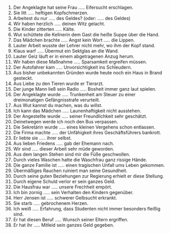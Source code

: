 1. Der Angeklagte hat seine Frau ..... Eifersucht erschlagen.
2. Sie litt ..... heftigen Kopfschmerzen.
3. Arbeitest du nur ..... des Geldes? (oder: ..... des Geldes)
4. Wir haben herzlich ..... deinen Witz gelacht.
5. Die Kinder zitterten ..... Kälte.
6. Wut schüttete die Kellnerin dem Gast die heiße Suppe über die Hand.
7. Das Mädchen brachte ..... Angst kein Wort ..... die Lippen.
8. Lauter Arbeit wusste der Lehrer nicht mehr, wo ihm der Kopf stand.
9. Klaus warf ..... Übermut ein Sektglas an die Wand.
10. Lauter Geiz läuft er in einem abgetragenen Anzug herum.
11. Wir haben diese Maßnahme ..... Sparsamkeit ergreifen müssen.
12. Der Autofahrer kam ..... Unvorsichtigkeit ins Schleudern.
13. Aus bisher unbekannten Gründen wurde heute noch ein Haus in Brand gesteckt.
14. Aus Liebe zu den Tieren wurde er Tierarzt.
15. Der junge Mann ließ sein Radio ..... Bosheit immer ganz laut spielen.
16. Der Angeklagte wurde ..... Trunkenheit am Steuer zu einer dreimonatigen Gefängnisstrafe verurteilt.
17. Aus Wut kannst du machen, was du willst.
18. Ich kann das Mädchen ..... Launenhaftigkeit nicht ausstehen.
19. Der Angestellte wurde ..... seiner Freundlichkeit sehr geschätzt.
20. Deinetwegen werde ich noch den Bus verpassen.
21. Die Sekretärin wurde ..... eines kleinen Vergehens schon entlassen.
22. Die Firma machte ..... der Unfähigkeit ihres Geschäftsführers bankrott.
23. Er liebte sie ..... ihrer selbst.
24. Aus lieben Friedens ..... gab der Ehemann nach.
25. Wir sind ..... dieser Arbeit sehr müde geworden.
26. Aus dem langen Stehen sind mir die Füße geschwollen.
27. Durch vieles Waschen hatte die Waschfrau ganz rissige Hände.
28. Die ganze Familie ist ..... einen tragischen Unfall ums Leben gekommen.
29. Übermäßiges Rauchen ruiniert man seine Gesundheit.
30. Durch seine guten Beziehungen zur Regierung erhielt er diese Stellung.
31. Durch eigene Schuld verlor er sein ganzes Geld.
32. Die Hausfrau war ..... unsere Frechheit empört.
33. Ich bin zornig ..... sein Verhalten den Kindern gegenüber.
34. Herr Jensen ist ..... schwerer Gelbsucht erkrankt.
35. Sie starb ..... gebrochenem Herzen.
36. Ich weiß ..... Erfahrung, dass Studenten nicht immer besonders fleißig sind.
37. Er hat diesen Beruf ..... Wunsch seiner Eltern ergriffen.
38. Er hat ihr ..... Mitleid sein ganzes Geld gegeben.